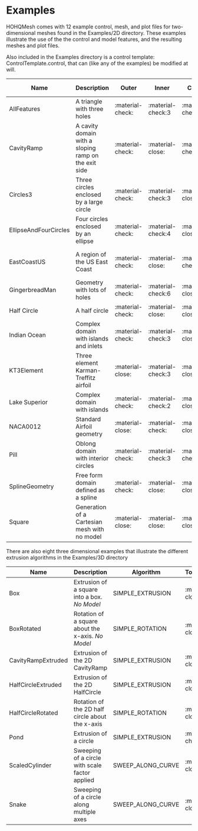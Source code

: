 # Examples

HOHQMesh comes with 12 example control, mesh, and plot files for two-dimensional meshes found in the Examples/2D directory. These examples illustrate the use of the the control and model features, and the resulting meshes and plot files.

Also included in the Examples directory is a control template: ControlTemplate.control, 
that can (like any of the examples) be modified at will.

| Name        | Description                          | Outer | Inner | Chain | Parametric Eqn | Spline | Line | Arc | Refinement Center | Refinement Line |
| ----------- | ------------------------------------ |-------|-------|-------|----------------|--------|------|-----|--------------| --------------- |
| AllFeatures  | A triangle with three holes  |:material-check: | :material-check:3 | :material-check: | :material-check: | :material-check: | :material-check: | :material-check: | :material-check:| :material-check: 
| CavityRamp  | A cavity domain with a sloping ramp on the exit side  |:material-check: | :material-close: | :material-check: | :material-close: | :material-close: | :material-check: | :material-close: | :material-close:| :material-close:|
| Circles3  | Three circles enclosed by a large circle |:material-check: | :material-check:3 | :material-close: | :material-check: | :material-close: | :material-close: | :material-close: | :material-close:| :material-close:|
| EllipseAndFourCircles  | Four circles enclosed by an ellipse |:material-check: | :material-check:4 | :material-close: | :material-check: | :material-close: | :material-close: | :material-close: | :material-close:| :material-close:|
| EastCoastUS  | A region of the US East Coast |:material-check: |  :material-close: | :material-check: | :material-close: | :material-check:(From file) | :material-check: | :material-close: | :material-close:| :material-close:|
| GingerbreadMan  | Geometry with lots of holes |:material-check: | :material-check:6 | :material-close: | :material-check: | :material-check: | :material-close: | :material-close: | :material-close:| :material-close:|
| Half Circle  | A half circle  |:material-check: | :material-close: | :material-close: | :material-check: | :material-close: | :material-check: | :material-close: | :material-close:| :material-close:
| Indian Ocean  | Complex domain with islands and inlets  |:material-check: | :material-check:3 | :material-close: | :material-close: | :material-check: | :material-close: | :material-close: | :material-close:| :material-close:
| KT3Element  | Three element Karman-Treffitz airfoil  |:material-close: | :material-check:3 | :material-close: | :material-close: | :material-check: | :material-close: | :material-close: | :material-close:| :material-close:
| Lake Superior  | Complex domain with islands  |:material-check: | :material-check:2 | :material-close: | :material-close: | :material-check: | :material-close: | :material-close: | :material-close:| :material-close:
| NACA0012  | Standard Airfoil geometry  |:material-close: | :material-check: | :material-close: | :material-check: | :material-close: | :material-close: | :material-close: | :material-check:| :material-close:
| Pill  | Oblong domain with interior circles  |:material-check: | :material-check:3 | :material-check: | :material-close: | :material-close: | :material-close: |:material-close: | :material-close:| :material-close: 
| SplineGeometry  | Free form domain defined as a spline  |:material-check: | :material-close: | :material-close: | :material-close: | :material-check: | :material-close: |:material-close: | :material-close:| :material-close: 
| Square  | Generation of a Cartesian mesh with no model  |:material-close: | :material-close: | :material-close: | :material-close: | :material-close: | :material-close: | :material-close: | :material-close:| :material-close: 

There are also eight three dimensional examples that illustrate the different extrusion algorithms in the Examples/3D directory

| Name | Description | Algorithm| Topography |
|------|-------------|----------|------------|
| Box  | Extrusion of a square into a box. *No Model* | SIMPLE_EXTRUSION | :material-close: |
| BoxRotated  | Rotation of a square about the x-axis. *No Model* | SIMPLE_ROTATION | :material-close: |
| CavityRampExtruded  | Extrusion of the 2D CavityRamp| SIMPLE_EXTRUSION | :material-close: |
| HalfCircleExtruded  | Extrusion of the 2D HalfCircle| SIMPLE_EXTRUSION | :material-close: |
| HalfCircleRotated  | Rotation of the 2D half circle about the x-axis| SIMPLE_ROTATION | :material-close: |
| Pond  | Extrusion of a circle| SIMPLE_EXTRUSION | :material-check: |
| ScaledCylinder  | Sweeping of a circle with scale factor applied| SWEEP\_ALONG_CURVE | :material-close: |
| Snake  | Sweeping of a circle along multiple axes| SWEEP\_ALONG_CURVE | :material-close: |
